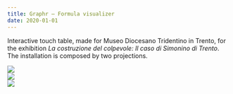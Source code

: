 ```yaml
---
title: Graphr – Formula visualizer
date: 2020-01-01
---
```


<p class="mw5">Interactive touch table, made for Museo Diocesano Tridentino in Trento,
for the exhibition <em>La costruzione del colpevole: Il caso di Simonino di Trento</em>.
The installation is composed by two projections.</p>

<div class="w-100">
    <div class="w-60 ml-auto">
        <img src="../images/works/trento-1.JPG">
    </div>
    <div class="w-60 ml-auto">
        <img src="../images/works/trento-3.JPG">
    </div>
    <div class="w-60 ml-auto">
        <img src="../images/works/trento-2.JPG">
    </div>
    
</div>